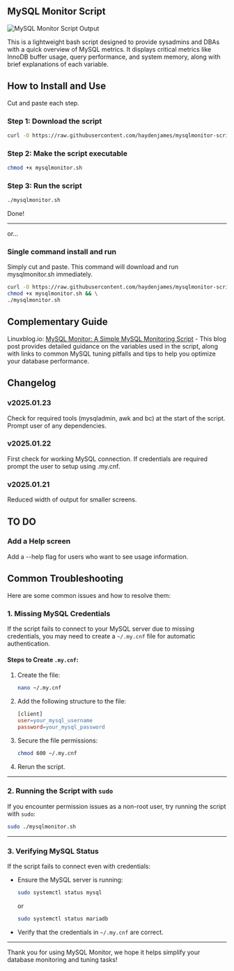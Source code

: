 ## MySQL Monitor Script
![MySQL Monitor Script Output](https://static.linuxblog.io/wp-content/uploads/2025/01/mysqlmonitor-script-7.png)

This is a lightweight bash script designed to provide sysadmins and DBAs with a quick overview of MySQL metrics. It displays critical metrics like InnoDB buffer usage, query performance, and system memory, along with brief explanations of each variable.

## How to Install and Use
Cut and paste each step.

### Step 1: Download the script
```bash
curl -O https://raw.githubusercontent.com/haydenjames/mysqlmonitor-script/main/mysqlmonitor.sh
```

### Step 2: Make the script executable
```bash
chmod +x mysqlmonitor.sh
```

### Step 3: Run the script
```bash
./mysqlmonitor.sh
```

Done! 

---------------------------------------------------

or...
### Single command install and run
Simply cut and paste. This command will download and run mysqlmonitor.sh immediately.  
```bash
curl -O https://raw.githubusercontent.com/haydenjames/mysqlmonitor-script/main/mysqlmonitor.sh && \
chmod +x mysqlmonitor.sh && \
./mysqlmonitor.sh
```

## Complementary Guide 
Linuxblog.io: [MySQL Monitor: A Simple MySQL Monitoring Script](https://linuxblog.io/mysql-monitor-script/) - This blog post provides detailed guidance on the variables used in the script, along with links to common MySQL tuning pitfalls and tips to help you optimize your database performance.

## Changelog

### v2025.01.23
Check for required tools (mysqladmin, awk and bc) at the start of the script. Prompt user of any dependencies. 

### v2025.01.22
First check for working MySQL connection. If credentials are required prompt the user to setup using .my.cnf.

### v2025.01.21
Reduced width of output for smaller screens.

## TO DO

### Add a Help screen
Add a --help flag for users who want to see usage information.

## Common Troubleshooting
Here are some common issues and how to resolve them:

### 1. Missing MySQL Credentials
If the script fails to connect to your MySQL server due to missing credentials, you may need to create a `~/.my.cnf` file for automatic authentication.

#### Steps to Create `.my.cnf`:
1. Create the file:
    ```bash
    nano ~/.my.cnf
    ```

2. Add the following structure to the file:
    ```makefile
    [client]
    user=your_mysql_username
    password=your_mysql_password
    ```

3. Secure the file permissions:
    ```bash
    chmod 600 ~/.my.cnf
    ```

4. Rerun the script.

---

### 2. Running the Script with `sudo`
If you encounter permission issues as a non-root user, try running the script with `sudo`:
```bash
sudo ./mysqlmonitor.sh
```

---

### 3. Verifying MySQL Status
If the script fails to connect even with credentials:
- Ensure the MySQL server is running:
    ```bash
    sudo systemctl status mysql
    ```
    or
    ```bash
    sudo systemctl status mariadb
    ```
- Verify that the credentials in `~/.my.cnf` are correct.

---------------------------------------------------
Thank you for using MySQL Monitor, we hope it helps simplify your database monitoring and tuning tasks!
